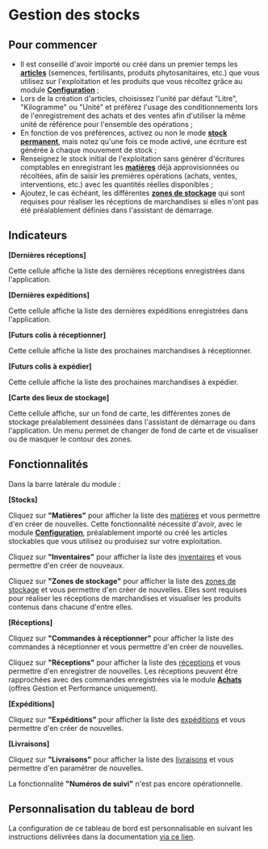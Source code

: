 # Gestion des stocks

## Pour commencer 

* Il est conseillé d'avoir importé ou créé dans un premier temps les [**articles**](https://doc.ekylibre.com/v2/fr/chapitre8/#nelle-variante) (semences, fertilisants, produits phytosanitaires, etc.) que vous utilisez sur l'exploitation et les produits que vous récoltez grâce au module [**Configuration**](/backend/dashboards/settings)&nbsp;;
* Lors de la création d'articles, choisissez l'unité par défaut "Litre", "Kilogramme" ou "Unité" et préférez l'usage des conditionnements lors de l'enregistrement des achats et des ventes afin d'utiliser la même unité de référence pour l'ensemble des opérations&nbsp;;
* En fonction de vos préférences, activez ou non le mode [**stock permanent**](https://doc.ekylibre.com/v2/fr/chapitre5/#societe), mais notez qu'une fois ce mode activé, une écriture est générée à chaque mouvement de stock&nbsp;;
* Renseignez le stock initial de l'exploitation sans générer d'écritures comptables en enregistrant les [**matières**](https://doc.ekylibre.com/v2/fr/chapitre8/#nelle-matiere) déjà approvisionnées ou récoltées, afin de saisir les premières opérations (achats, ventes, interventions, etc.) avec les quantités réelles disponibles&nbsp;;
* Ajoutez, le cas échéant, les différentes [**zones de stockage**](https://doc.ekylibre.com/v2/fr/chapitre6/#stockage) qui sont requises pour réaliser les réceptions de marchandises si elles n'ont pas été préalablement définies dans l'assistant de démarrage.

## Indicateurs

**[Dernières réceptions]**

Cette cellule affiche la liste des dernières réceptions enregistrées dans l'application.

**[Dernières expéditions]**

Cette cellule affiche la liste des dernières expéditions enregistrées dans l'application.
 
**[Futurs colis à réceptionner]**

Cette cellule affiche la liste des prochaines marchandises à réceptionner.

**[Futurs colis à expédier]**

Cette cellule affiche la liste des prochaines marchandises à expédier.

**[Carte des lieux de stockage]**

Cette cellule affiche, sur un fond de carte, les différentes zones de stockage préalablement dessinées dans l'assistant de démarrage ou dans l'application. Un menu permet de changer de fond de carte et de visualiser ou de masquer le contour des zones.

## Fonctionnalités

Dans la barre latérale du module&nbsp;:

**[Stocks]**

Cliquez sur **"Matières"** pour afficher la liste des [matières](https://doc.ekylibre.com/v2/fr/chapitre8/#nelle-matiere) et vous permettre d'en créer de nouvelles. Cette fonctionnalité nécessite d'avoir, avec le module [**Configuration**](/backend/dashboards/settings), préalablement importé ou créé les articles stockables que vous utilisez ou produisez sur votre exploitation.

Cliquez sur **"Inventaires"** pour afficher la liste des [inventaires](https://doc.ekylibre.com/v2/fr/chapitre8/#nel-inventaire) et vous permettre d'en créer de nouveaux.

Cliquez sur **"Zones de stockage"** pour afficher la liste des [zones de stockage](https://doc.ekylibre.com/v2/fr/chapitre6/#stockage) et vous permettre d'en créer de nouvelles. Elles sont requises pour réaliser les réceptions de marchandises et visualiser les produits contenus dans chacune d'entre elles.

**[Réceptions]**

Cliquez sur **"Commandes à réceptionner"** pour afficher la liste des commandes à réceptionner et vous permettre d'en créer de nouvelles.

Cliquez sur **"Réceptions"** pour afficher la liste des [réceptions](https://doc.ekylibre.com/v2/fr/chapitre8/#recept-stocks) et vous permettre d'en enregistrer de nouvelles. Les réceptions peuvent être rapprochées avec des commandes enregistrées via le module [**Achats**](/backend/dashboards/purchases) (offres Gestion et Performance uniquement).

**[Expéditions]**

Cliquez sur **"Expéditions"** pour afficher la liste des [expéditions](https://doc.ekylibre.com/v2/fr/chapitre8/#nelle-expedition) et vous permettre d'en créer de nouvelles.

**[Livraisons]**

Cliquez sur **"Livraisons"** pour afficher la liste des [livraisons](https://doc.ekylibre.com/v2/fr/chapitre8/#livraison) et vous permettre d'en paramétrer de nouvelles.

La fonctionnalité **"Numéros de suivi"** n'est pas encore opérationnelle.

## Personnalisation du tableau de bord 

La configuration de ce tableau de bord est personnalisable en suivant les instructions délivrées dans la documentation [via ce lien](https://doc.ekylibre.com/v2/fr/chapitre4/#perso).

